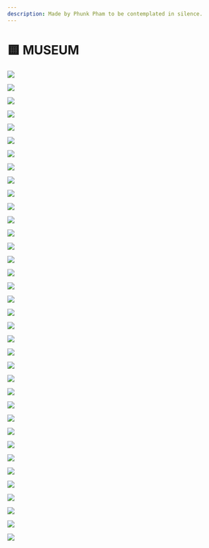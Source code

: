 ```yaml
---
description: Made by Phunk Pham to be contemplated in silence.
---
```


# 🟨 MUSEUM

![](../.gitbook/assets/1v6Xou.png)

![](<../.gitbook/assets/FLoSjOgacAER94g (1).jpeg>)

![](../.gitbook/assets/FOjCnhTXsAQiHWA.jpeg)

![](../.gitbook/assets/FFy52QrXIAMAmfH.jpeg)

![](../.gitbook/assets/FM36kqWWYBEpeuq.jpeg)

![](<../.gitbook/assets/FGm5PkSXwAww\_bS (1).png>)

![](../.gitbook/assets/FFvNG-yWYAgUaNK.png)

![](../.gitbook/assets/FFmtrA0WYAERtxL.jpeg)

![](../.gitbook/assets/FFeRi18XMA0b0ts.png)

![](../.gitbook/assets/FFascePX0AI8BZe.jpeg)

![](../.gitbook/assets/FFZ2Vt2X0AQjBgA.png)

![](../.gitbook/assets/FFZXCCRWYAceLhU.jpeg)

![](../.gitbook/assets/FEwEjoTX0AU\_TVV.jpeg)

![](<../.gitbook/assets/phartinLuther (1).jpg>)

![](<../.gitbook/assets/PHOc35c03a6-55e1-11e4-ab69-d14bddea9e1e-805x453 (1).jpg>)

![](../.gitbook/assets/FGcRPArWQAMz34x.jpeg)

![](../.gitbook/assets/FOd8KckX0AoIiCr.jpeg)

![](../.gitbook/assets/FG1CiwGXIAQ34Li.jpeg)

![](../.gitbook/assets/FGszXujWYAIeRWy.jpeg)

![](../.gitbook/assets/FGn4QBnWYAIL6Wg.jpeg)

![](../.gitbook/assets/FGlM0AlXIAQyC1J.jpeg)

![](../.gitbook/assets/FGlGuHHXsAsUep0.jpeg)

![](../.gitbook/assets/FGiY2WCXwAEWtvi.jpeg)

![](../.gitbook/assets/FGhTkO6XoAQLYwy.jpeg)

![](../.gitbook/assets/FGhHHmoWQAUG3Bb.jpeg)

![](../.gitbook/assets/FGgWm56XMAMvRlJ.jpeg)

![](../.gitbook/assets/FGdJO4FXsAUPRGk.jpeg)

![](../.gitbook/assets/FGd7O4HWYAA7JOk.jpeg)

![](../.gitbook/assets/FGc8qRdXwAI0OWu.jpeg)

![](../.gitbook/assets/FGdD7pSXsAMIUf\_.jpeg)

![](../.gitbook/assets/FGcjgCGXMAUAp2L.jpeg)

![](../.gitbook/assets/FGcjdGOWUAUt5Wx.jpeg)

![](../.gitbook/assets/FGgCTJMX0AA9SVF.jpeg)

![](../.gitbook/assets/FPrHO\_sWYAEELcm.jpeg)

![](../.gitbook/assets/FPrrFYPXwBIF3tq.jpeg)

![](../.gitbook/assets/IMG\_5186.png)
